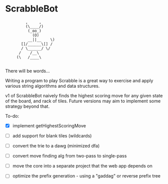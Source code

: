 ScrabbleBot
===========

```
         ,     ,
         (\____/)
          (_oo_)
            (O)
          __||__    \)
       []/______\[] /
       / \______/ \/
      /    /__\
     (\   /____\


```

There will be words...



Writing a program to play Scrabble is a great way to exercise and apply various string algorithms and data structures.

v1 of ScrabbleBot naively finds the highest scoring move for any given state of the board, and rack of tiles. Future versions may 
aim to implement some strategy beyond that.

To-do:

- [X] implement getHighestScoringMove
- [ ] add support for blank tiles (wildcards)
- [ ] convert the trie to a dawg (minimized dfa)
- [ ] convert move finding alg from two-pass to single-pass
- [ ] move the core into a separate project that the web app depends on
- [ ] optimize the prefix generation - using a "gaddag" or reverse prefix tree


